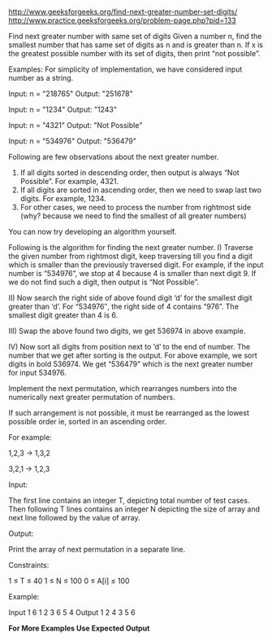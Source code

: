 http://www.geeksforgeeks.org/find-next-greater-number-set-digits/
http://www.practice.geeksforgeeks.org/problem-page.php?pid=133

Find next greater number with same set of digits Given a number n, find the smallest number that has
same set of digits as n and is greater than n. If x is the greatest possible number with its set of
digits, then print “not possible”.

Examples:
For simplicity of implementation, we have considered input number as a string.

Input:  n = "218765"
Output: "251678"

Input:  n = "1234"
Output: "1243"

Input: n = "4321"
Output: "Not Possible"

Input: n = "534976"
Output: "536479"

Following are few observations about the next greater number.

1) If all digits sorted in descending order, then output is always “Not Possible”. For example,
   4321.
2) If all digits are sorted in ascending order, then we need to swap last two digits. For example,
   1234.
3) For other cases, we need to process the number from rightmost side (why? because we need to find
   the smallest of all greater numbers)

You can now try developing an algorithm yourself.

Following is the algorithm for finding the next greater number. I) Traverse the given number from
rightmost digit, keep traversing till you find a digit which is smaller than the previously
traversed digit. For example, if the input number is “534976”, we stop at 4 because 4 is smaller
than next digit 9. If we do not find such a digit, then output is “Not Possible”.

II) Now search the right side of above found digit ‘d’ for the smallest digit greater than ‘d’. For
“534976″, the right side of 4 contains “976”. The smallest digit greater than 4 is 6.

III) Swap the above found two digits, we get 536974 in above example.

IV) Now sort all digits from position next to ‘d’ to the end of number. The number that we get after
sorting is the output. For above example, we sort digits in bold 536974. We get “536479” which is
the next greater number for input 534976.

Implement the next permutation, which rearranges numbers into the numerically next greater
permutation of numbers.

If such arrangement is not possible, it must be rearranged as the lowest possible order ie, sorted
in an ascending order.

For example:

1,2,3 → 1,3,2

3,2,1 → 1,2,3

Input:

The first line contains an integer T, depicting total number of test cases. Then following T lines
contains an integer N depicting the size of array and next line followed by the value of array.

Output:

Print the array of next permutation in a separate line.

Constraints:

1 ≤ T ≤ 40 1 ≤ N ≤ 100 0 ≤ A[i] ≤ 100

Example:

Input 1 6 1 2 3 6 5 4 Output 1 2 4 3 5 6

**For More Examples Use Expected Output**
